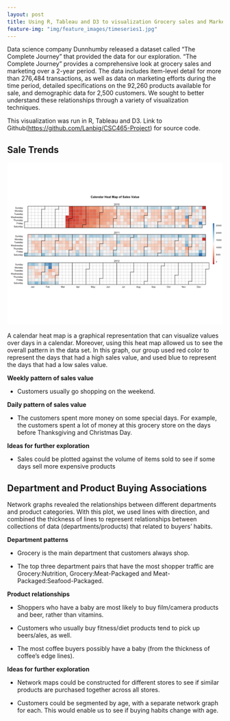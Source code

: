 ```yaml
---
layout: post
title: Using R, Tableau and D3 to visualization Grocery sales and Marketing data set
feature-img: "img/feature_images/timeseries1.jpg"
---
```


Data science company Dunnhumby released a dataset called “The Complete Journey” that provided the data for our exploration. “The Complete Journey” provides a comprehensive look at grocery sales and marketing over a 2-year period. The data includes item-level detail for more than 276,484 transactions, as well as data on marketing efforts during the time period, detailed specifications on the 92,260 products available for sale, and demographic data for 2,500 customers. We sought to better understand these relationships through a variety of visualization techniques.

This visualization was run in R, Tableau and D3. Link to Github(https://github.com/Lanbig/CSC465-Project) for source code. 


## Sale Trends

![Sale Trends Heat Map](https://github.com/Lanbig/CSC465-Project/raw/master/CalendarHeat-Sales.png)

A calendar heat map is a graphical representation that can visualize values over days in a calendar. Moreover, using this heat map allowed us to see the overall pattern in the data set. In this graph, our group used red color to represent the days that had a high sales value, and used blue to represent the days that had a low sales value. 

**Weekly pattern of sales value**

* Customers usually go shopping on the weekend.

**Daily pattern of sales value**

* The customers spent more money on some special days. For example, the customers spent a lot of money at this grocery store on the days before Thanksgiving and Christmas Day. 

**Ideas for further exploration**

* Sales could be plotted against the volume of items sold to see if some days sell more expensive products



## Department and Product Buying Associations


Network graphs revealed the relationships between different departments and product categories. With this plot, we used lines with direction, and combined the thickness of lines to represent relationships between collections of data (departments/products) that related to buyers’ habits.

**Department patterns**

* Grocery is the main department that customers always shop.

* The top three department pairs that have the most shopper traffic are Grocery:Nutrition, Grocery:Meat-Packaged and Meat-Packaged:Seafood-Packaged.

**Product relationships**

* Shoppers who have a baby are most likely to buy film/camera products and beer, rather than vitamins.

* Customers who usually buy fitness/diet products tend to pick up beers/ales, as well.

* The most coffee buyers possibly have a baby (from the thickness of coffee’s edge lines).

**Ideas for further exploration**

* Network maps could be constructed for different stores to see if similar products are purchased together across all stores.

* Customers could be segmented by age, with a separate network graph for each. This would enable us to see if buying habits change with age.

